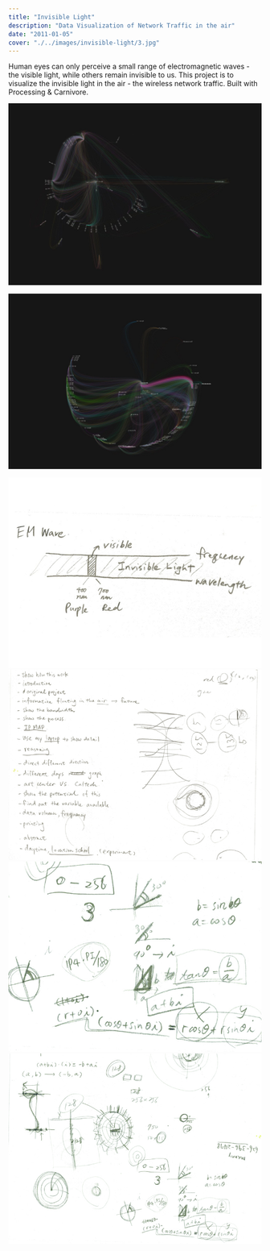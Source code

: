 ```yaml
---
title: "Invisible Light"
description: "Data Visualization of Network Traffic in the air"
date: "2011-01-05"
cover: "./../images/invisible-light/3.jpg"
---
```


<div class="text">
Human eyes can only perceive a small range of electromagnetic waves - the visible light, while others remain invisible to us. This project is to visualize the invisible light in the air - the wireless network traffic. Built with Processing & Carnivore.
</div>

![Invisible Light](./../images/invisible-light/2.jpg)

![Invisible Light](./../images/invisible-light/3.jpg)

<div class="row two">
  <img src="./../images/invisible-light/emwave.jpeg" />
  <img src="./../images/invisible-light/sketch5.jpeg" />
</div>

<div class="row two">
  <img src="./../images/invisible-light/sketch6.jpeg" />
  <img src="./../images/invisible-light/sketch7.jpeg" />
</div>
